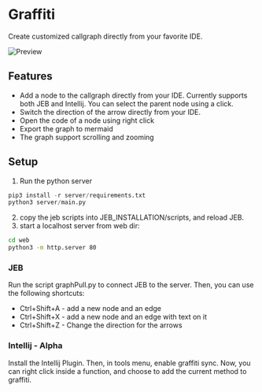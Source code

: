 # Graffiti
Create customized callgraph directly from your favorite IDE.

![Preview](https://i.imgur.com/pXgbwRO.png)


## Features
* Add a node to the callgraph directly from your IDE. Currently supports both JEB and Intellij. You can select the parent node using a click.
* Switch the direction of the arrow directly from your IDE.
* Open the code of a node using right click
* Export the graph to mermaid 
* The graph support scrolling and zooming

## Setup
1. Run the python server
```python
pip3 install -r server/requirements.txt
python3 server/main.py
```
2. copy the jeb scripts into JEB_INSTALLATION/scripts, and reload JEB.
3. start a localhost server from web dir:
```bash
cd web
python3 -m http.server 80
```

### JEB
Run the script graphPull.py to connect JEB to the server. Then, you can use the following shortcuts:

* Ctrl+Shift+A - add a new node and an edge
* Ctrl+Shift+X - add a new node and an edge with text on it
* Ctrl+Shift+Z - Change the direction for the arrows

### Intellij - Alpha
Install the Intellij Plugin. Then, in tools menu, enable graffiti sync.
Now, you can right click inside a function, and choose to add the current method to graffiti.